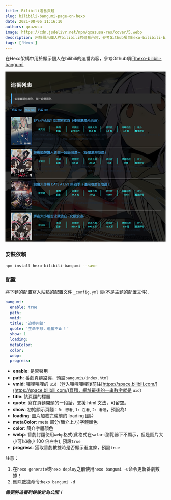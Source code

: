 ```yaml
---
title: Bilibili追番頁麵
slug: bilibili-bangumi-page-on-hexo
date: 2021-08-06 11:16:10
authors: qxazusa
image: https://cdn.jsdelivr.net/npm/qxazusa-res/cover/5.webp
description: 用於顯示個人在bilibili的追番內容，參考Github項目hexo-bilibili-bangumi
tags: ['Hexo']
---
```

在Hexo架構中用於顯示個人在bilibili的追番內容，參考Github項目[hexo-bilibili-bangumi](https://github.com/HCLonely/hexo-bilibili-bangumi)
<!--truncate-->
![示例](./simple.png)
### 安裝依賴

```bash
npm install hexo-bilibili-bangumi --save
```

### 配置
將下麵的配置寫入站點的配置文件 `_config.yml` 裏(不是主題的配置文件).

``` yaml
bangumi:
  enable: true
  path:
  vmid:
  title: '追番列錶'
  quote: '生命不息，追番不止！'
  show: 1
  loading:
  metaColor:
  color:
  webp:
  progress:
```

- **enable**: 是否啓用
- **path**: 番劇頁麵路徑，預設`bangumis/index.html`
- **vmid**: 嗶哩嗶哩的 `uid`（登入嗶哩嗶哩後前往[https://space.bilibili.com/](https://space.bilibili.com/)頁麵，網址最後的一串數字就是 `uid`）
- **title**: 該頁麵的標題
- **quote**: 寫在頁麵開頭的一段話，支援 html 文法，可留空。
- **show**: 初始顯示頁麵：`0: 想看`, `1: 在看`, `2: 看過`，預設為`1`
- **loading**: 圖片加載完成前的 loading 圖片
- **metaColor**: meta 部分(簡介上方)字體顔色
- **color**: 簡介字體顔色
- **webp**: 番劇封麵使用`webp`格式(此格式在`safari`瀏覽器下不顯示，但是圖片大小可以縮小 100 倍左右), 預設`true`
- **progress**: 獲取番劇數據時是否顯示進度條，預設`true`

註意：

1. 在`hexo generate`或`hexo deploy`之前使用`hexo bangumi -u`命令更新番劇數據！
2. 刪除數據命令:`hexo bangumi -d`

***需要將追番列錶設定為公開！***
